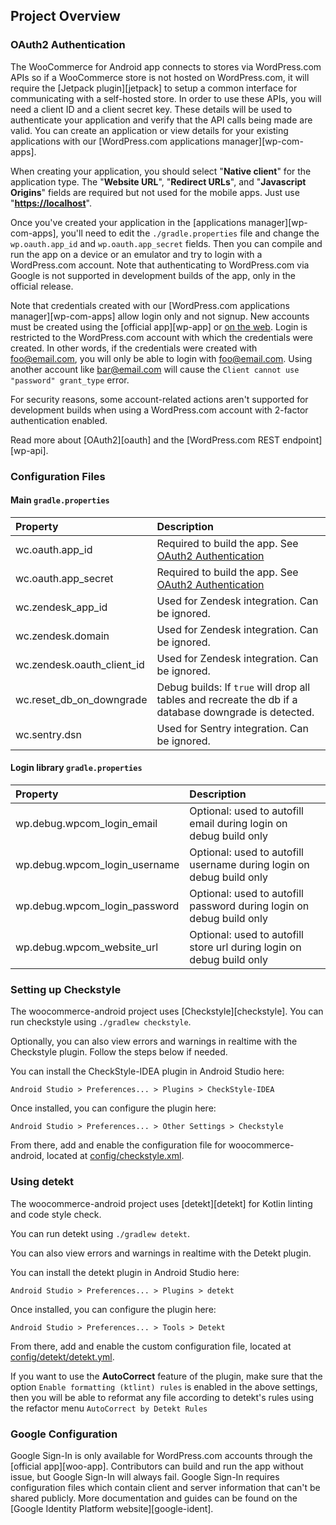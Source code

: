 ## Project Overview

### OAuth2 Authentication

The WooCommerce for Android app connects to stores via WordPress.com APIs so if a WooCommerce store is not hosted on WordPress.com, it will require the [Jetpack plugin][jetpack] to setup a common interface for communicating with a self-hosted store. In order to use these APIs, you will need a client ID and a client secret key. These details will be
used to authenticate your application and verify that the API calls being
made are valid. You can create an application or view details for your existing
applications with our [WordPress.com applications manager][wp-com-apps].

When creating your application, you should select "**Native client**" for the application type.
The "**Website URL**", "**Redirect URLs**", and "**Javascript Origins**" fields are required but not used for
the mobile apps. Just use "**[https://localhost](https://localhost)**".

Once you've created your application in the [applications manager][wp-com-apps], you'll
need to edit the `./gradle.properties` file and change the
`wp.oauth.app_id` and `wp.oauth.app_secret` fields. Then you can compile and
run the app on a device or an emulator and try to login with a WordPress.com
account. Note that authenticating to WordPress.com via Google is not supported
in development builds of the app, only in the official release.

Note that credentials created with our [WordPress.com applications manager][wp-com-apps]
allow login only and not signup. New accounts must be created using the [official app][wp-app]
or [on the web](https://wordpress.com/start). Login is restricted to the WordPress.com
account with which the credentials were created. In other words, if the credentials
were created with foo@email.com, you will only be able to login with foo@email.com.
Using another account like bar@email.com will cause the `Client cannot use "password" grant_type` error.

For security reasons, some account-related actions aren't supported for development
builds when using a WordPress.com account with 2-factor authentication enabled.

Read more about [OAuth2][oauth] and the [WordPress.com REST endpoint][wp-api].

### Configuration Files

#### Main `gradle.properties`

| Property                   | Description |
|:---------------------------|:------------|
|wc.oauth.app_id            | Required to build the app. See [OAuth2 Authentication](#oauth2-authentication)|
| wc.oauth.app_secret        | Required to build the app. See [OAuth2 Authentication](#oauth2-authentication) |
| wc.zendesk_app_id          | Used for Zendesk integration. Can be ignored.|
| wc.zendesk.domain          | Used for Zendesk integration. Can be ignored.|
| wc.zendesk.oauth_client_id | Used for Zendesk integration. Can be ignored.|
| wc.reset_db_on_downgrade   | Debug builds: If `true` will drop all tables and recreate the db if a database downgrade is detected. |
| wc.sentry.dsn              | Used for Sentry integration. Can be ignored.|

#### Login library `gradle.properties`

| Property                   | Description |
|:---------------------------|:------------|
| wp.debug.wpcom_login_email |Optional: used to autofill email during login on debug build only|
| wp.debug.wpcom_login_username|Optional: used to autofill username during login on debug build only|
|wp.debug.wpcom_login_password|Optional: used to autofill password during login on debug build only|
|wp.debug.wpcom_website_url|Optional: used to autofill store url during login on debug build only|

### Setting up Checkstyle

The woocommerce-android project uses [Checkstyle][checkstyle]. You can run checkstyle using `./gradlew checkstyle`.

Optionally, you can also view errors and warnings in realtime with the Checkstyle plugin. Follow the steps below if needed.

You can install the CheckStyle-IDEA plugin in Android Studio here:

`Android Studio > Preferences... > Plugins > CheckStyle-IDEA`

Once installed, you can configure the plugin here:

`Android Studio > Preferences... > Other Settings > Checkstyle`

From there, add and enable the configuration file for woocommerce-android, located at [config/checkstyle.xml](https://github.com/woocommerce/woocommerce-android/blob/develop/config/checkstyle.xml).

### Using detekt

The woocommerce-android project uses [detekt][detekt] for Kotlin linting and code style check.

You can run detekt using `./gradlew detekt`.

You can also view errors and warnings in realtime with the Detekt plugin.

You can install the detekt plugin in Android Studio here:

`Android Studio > Preferences... > Plugins > detekt`

Once installed, you can configure the plugin here:

`Android Studio > Preferences... > Tools > Detekt`

From there, add and enable the custom configuration file, located at [config/detekt/detekt.yml](https://github.com/wordpress-mobile/WordPress-Android/blob/develop/config/detekt/detekt.yml).

If you want to use the **AutoCorrect** feature of the plugin, make sure that the option `Enable formatting (ktlint) rules` is enabled in the above settings, then you will be able to reformat any file according to detekt's rules using the refactor menu `AutoCorrect by Detekt Rules`

### Google Configuration

Google Sign-In is only available for WordPress.com accounts through the [official app][woo-app].
Contributors can build and run the app without issue, but Google Sign-In will always fail.
Google Sign-In requires configuration files which contain client and server information
that can't be shared publicly. More documentation and guides can be found on the
[Google Identity Platform website][google-ident].
